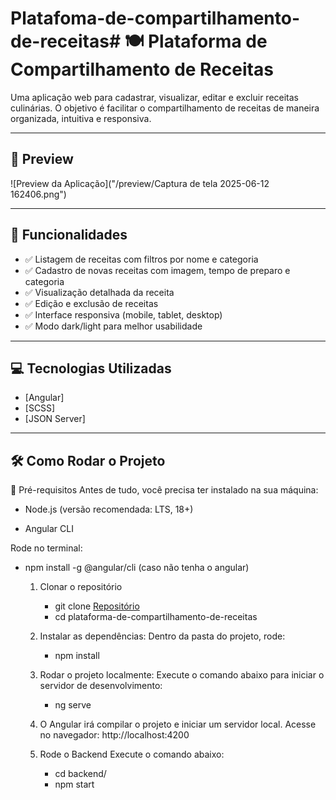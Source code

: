 # Platafoma-de-compartilhamento-de-receitas# 🍽️ Plataforma de Compartilhamento de Receitas

Uma aplicação web para cadastrar, visualizar, editar e excluir receitas culinárias. O objetivo é facilitar o compartilhamento de receitas de maneira organizada, intuitiva e responsiva.

---

## 📸 Preview

![Preview da Aplicação]("/preview/Captura de tela 2025-06-12 162406.png")

---

## 🚀 Funcionalidades

- ✅ Listagem de receitas com filtros por nome e categoria
- ✅ Cadastro de novas receitas com imagem, tempo de preparo e categoria
- ✅ Visualização detalhada da receita
- ✅ Edição e exclusão de receitas
- ✅ Interface responsiva (mobile, tablet, desktop)
- ✅ Modo dark/light para melhor usabilidade

---

## 💻 Tecnologias Utilizadas

- [Angular]
- [SCSS]
- [JSON Server] 

---

## 🛠️ Como Rodar o Projeto
🔧 Pré-requisitos
Antes de tudo, você precisa ter instalado na sua máquina:

- Node.js (versão recomendada: LTS, 18+)

- Angular CLI

Rode no terminal: 
- npm install -g @angular/cli (caso não tenha o angular)

  1. Clonar o repositório
       - git clone [Repositório](https://github.com/davimaciel023/Platafoma-de-compartilhamento-de-receitas.git)
       - cd plataforma-de-compartilhamento-de-receitas
  2. Instalar as dependências:
     Dentro da pasta do projeto, rode:
     - npm install
       

  3. Rodar o projeto localmente:
     Execute o comando abaixo para iniciar o servidor de desenvolvimento:
     - ng serve
     
  4. O Angular irá compilar o projeto e iniciar um servidor local. Acesse no navegador:
http://localhost:4200
    
  5. Rode o Backend
     Execute o comando abaixo:
     - cd backend/
     - npm start
